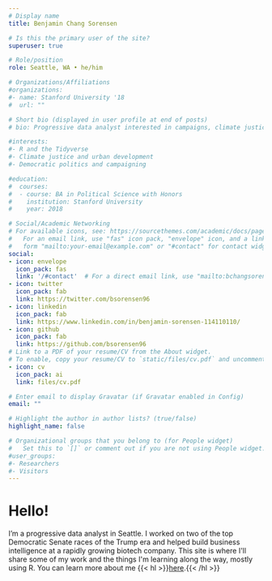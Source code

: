 ```yaml
---
# Display name
title: Benjamin Chang Sorensen

# Is this the primary user of the site?
superuser: true

# Role/position
role: Seattle, WA • he/him

# Organizations/Affiliations
#organizations:
#- name: Stanford University '18
#  url: ""

# Short bio (displayed in user profile at end of posts)
# bio: Progressive data analyst interested in campaigns, climate justice, and more. 

#interests:
#- R and the Tidyverse
#- Climate justice and urban development
#- Democratic politics and campaigning

#education:
#  courses:
#  - course: BA in Political Science with Honors
#    institution: Stanford University
#    year: 2018

# Social/Academic Networking
# For available icons, see: https://sourcethemes.com/academic/docs/page-builder/#icons
#   For an email link, use "fas" icon pack, "envelope" icon, and a link in the
#   form "mailto:your-email@example.com" or "#contact" for contact widget.
social:
- icon: envelope
  icon_pack: fas
  link: '/#contact'  # For a direct email link, use "mailto:bchangsorensen@gmail.com".
- icon: twitter
  icon_pack: fab
  link: https://twitter.com/bsorensen96
- icon: linkedin
  icon_pack: fab
  link: https://www.linkedin.com/in/benjamin-sorensen-114110110/
- icon: github
  icon_pack: fab
  link: https://github.com/bsorensen96
# Link to a PDF of your resume/CV from the About widget.
# To enable, copy your resume/CV to `static/files/cv.pdf` and uncomment the lines below.
- icon: cv
  icon_pack: ai
  link: files/cv.pdf

# Enter email to display Gravatar (if Gravatar enabled in Config)
email: ""

# Highlight the author in author lists? (true/false)
highlight_name: false

# Organizational groups that you belong to (for People widget)
#   Set this to `[]` or comment out if you are not using People widget.
#user_groups:
#- Researchers
#- Visitors
---
```

# Hello! 

I’m a progressive data analyst in Seattle. I worked on two of the top Democratic Senate races of the Trump era and helped build business intelligence at a rapidly growing biotech company. This site is where I'll share some of my work and the things I'm learning along the way, mostly using R. You can learn more about me {{< hl >}}[here](/about_me/).{{< /hl >}}
